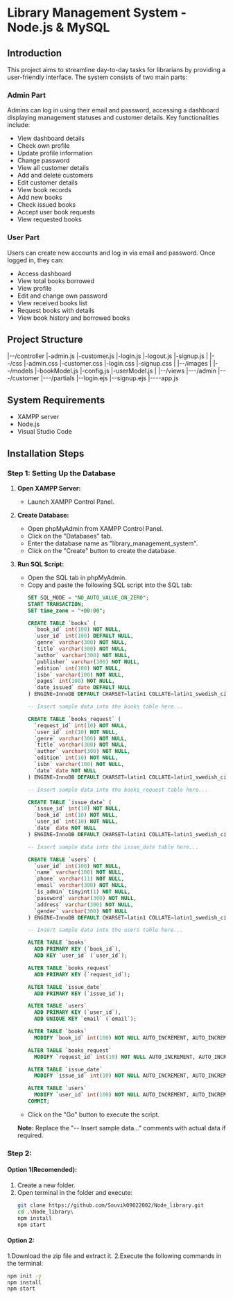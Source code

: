 # Library Management System - Node.js & MySQL

## Introduction

This project aims to streamline day-to-day tasks for librarians by providing a user-friendly interface. The system consists of two main parts:

### Admin Part

Admins can log in using their email and password, accessing a dashboard displaying management statuses and customer details. Key functionalities include:

- View dashboard details
- Check own profile
- Update profile information
- Change password
- View all customer details
- Add and delete customers
- Edit customer details
- View book records
- Add new books
- Check issued books
- Accept user book requests
- View requested books

### User Part

Users can create new accounts and log in via email and password. Once logged in, they can:

- Access dashboard
- View total books borrowed
- View profile
- Edit and change own password
- View received books list
- Request books with details
- View book history and borrowed books

## Project Structure

|--/controller
|-admin.js
|-customer.js
|-login.js
|-logout.js
|-signup.js
|
|--/css
|-admin.css
|-customer.css
|-login.css
|-signup.css
|
|--/images
|
|--/models
|-bookModel.js
|-config.js
|-userModel.js
|
|--/views
|---/admin
|---/customer
|---/partials
|--login.ejs
|--signup.ejs
|----app.js
## System Requirements

- XAMPP server
- Node.js
- Visual Studio Code

## Installation Steps

### Step 1: Setting Up the Database

1. **Open XAMPP Server:**
   - Launch XAMPP Control Panel.

2. **Create Database:**
   - Open phpMyAdmin from XAMPP Control Panel.
   - Click on the "Databases" tab.
   - Enter the database name as "library_management_system".
   - Click on the "Create" button to create the database.

3. **Run SQL Script:**
   - Open the SQL tab in phpMyAdmin.
   - Copy and paste the following SQL script into the SQL tab:
     ```sql
     SET SQL_MODE = "NO_AUTO_VALUE_ON_ZERO";
     START TRANSACTION;
     SET time_zone = "+00:00";

     CREATE TABLE `books` (
       `book_id` int(100) NOT NULL,
       `user_id` int(100) DEFAULT NULL,
       `genre` varchar(300) NOT NULL,
       `title` varchar(300) NOT NULL,
       `author` varchar(300) NOT NULL,
       `publisher` varchar(300) NOT NULL,
       `edition` int(100) NOT NULL,
       `isbn` varchar(100) NOT NULL,
       `pages` int(100) NOT NULL,
       `date_issued` date DEFAULT NULL
     ) ENGINE=InnoDB DEFAULT CHARSET=latin1 COLLATE=latin1_swedish_ci;

     -- Insert sample data into the books table here...

     CREATE TABLE `books_request` (
       `request_id` int(10) NOT NULL,
       `user_id` int(10) NOT NULL,
       `genre` varchar(300) NOT NULL,
       `title` varchar(300) NOT NULL,
       `author` varchar(300) NOT NULL,
       `edition` int(10) NOT NULL,
       `isbn` varchar(100) NOT NULL,
       `date` date NOT NULL
     ) ENGINE=InnoDB DEFAULT CHARSET=latin1 COLLATE=latin1_swedish_ci;

     -- Insert sample data into the books_request table here...

     CREATE TABLE `issue_date` (
       `issue_id` int(10) NOT NULL,
       `book_id` int(10) NOT NULL,
       `user_id` int(10) NOT NULL,
       `date` date NOT NULL
     ) ENGINE=InnoDB DEFAULT CHARSET=latin1 COLLATE=latin1_swedish_ci;

     -- Insert sample data into the issue_date table here...

     CREATE TABLE `users` (
       `user_id` int(100) NOT NULL,
       `name` varchar(300) NOT NULL,
       `phone` varchar(11) NOT NULL,
       `email` varchar(300) NOT NULL,
       `is_admin` tinyint(1) NOT NULL,
       `password` varchar(300) NOT NULL,
       `address` varchar(300) NOT NULL,
       `gender` varchar(300) NOT NULL
     ) ENGINE=InnoDB DEFAULT CHARSET=latin1 COLLATE=latin1_swedish_ci;

     -- Insert sample data into the users table here...

     ALTER TABLE `books`
       ADD PRIMARY KEY (`book_id`),
       ADD KEY `user_id` (`user_id`);

     ALTER TABLE `books_request`
       ADD PRIMARY KEY (`request_id`);

     ALTER TABLE `issue_date`
       ADD PRIMARY KEY (`issue_id`);

     ALTER TABLE `users`
       ADD PRIMARY KEY (`user_id`),
       ADD UNIQUE KEY `email` (`email`);

     ALTER TABLE `books`
       MODIFY `book_id` int(100) NOT NULL AUTO_INCREMENT, AUTO_INCREMENT=11;

     ALTER TABLE `books_request`
       MODIFY `request_id` int(10) NOT NULL AUTO_INCREMENT, AUTO_INCREMENT=4;

     ALTER TABLE `issue_date`
       MODIFY `issue_id` int(10) NOT NULL AUTO_INCREMENT, AUTO_INCREMENT=24;

     ALTER TABLE `users`
       MODIFY `user_id` int(100) NOT NULL AUTO_INCREMENT, AUTO_INCREMENT=9;
     COMMIT;
     ```
   - Click on the "Go" button to execute the script.

   **Note:** Replace the "-- Insert sample data..." comments with actual data if required.





### Step 2:

#### Option 1(Recomended):

1. Create a new folder.
2. Open terminal in the folder and execute:
   ```sh
   git clone https://github.com/Souvik09022002/Node_library.git
   cd .\Node_library\
   npm install
   npm start
#### Option 2:
 1.Download the zip file and extract it.
 2.Execute the following commands in the terminal:
 ```sh
 npm init -y
 npm install
 npm start
